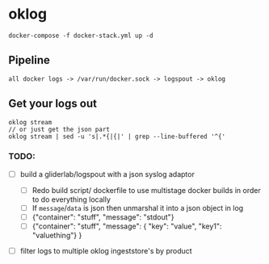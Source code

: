 # oklog

```
docker-compose -f docker-stack.yml up -d
```

## Pipeline
```
all docker logs -> /var/run/docker.sock -> logspout -> oklog
```

## Get your logs out
```
oklog stream
// or just get the json part
oklog stream | sed -u 's|.*{|{|' | grep --line-buffered '^{'
```

### TODO:
- [ ] build a gliderlab/logspout with a json syslog adaptor
	- [ ] Redo build script/ dockerfile to use multistage docker builds in order to do everything locally
	- [ ] If `message`/`data` is json then unmarshal it into a json object in log
	- [ ] {"container": "stuff", "message": "stdout"}
	- [ ] {"container": "stuff", "message": { "key": "value", "key1": "valuething"} }
- [ ] filter logs to multiple oklog ingeststore's by product

